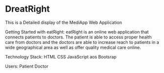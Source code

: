 # DreatRight
This is a Detailed display of the MediApp Web Application

Getting Started with eatRight:
eatRight is an online web application that connects patients to doctors. The patient is able to access proper health care from doctors and the doctors are able to increase reach to patients in a wide geographical area as well as offer quality medical care online.

Technology Stack:
HTML
CSS
JavaScript
aos
Bootsrap

Users:
Patient
Doctor
